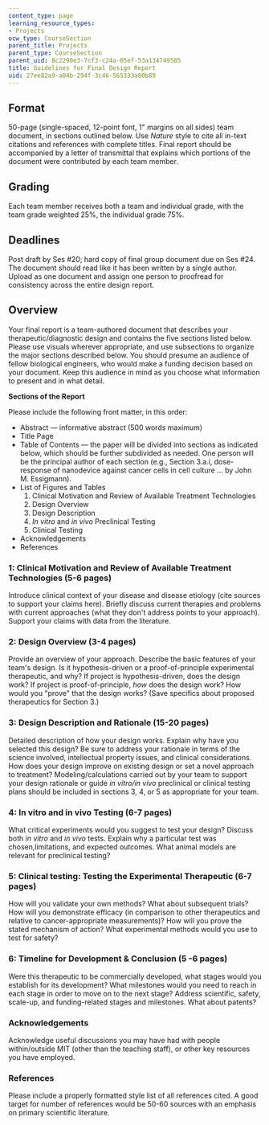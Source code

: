 ```yaml
---
content_type: page
learning_resource_types:
- Projects
ocw_type: CourseSection
parent_title: Projects
parent_type: CourseSection
parent_uid: 8c2290e3-7cf3-c24a-05ef-53a134749585
title: Guidelines for Final Design Report
uid: 27ee82a9-a04b-294f-3c46-565333a80b89
---
```


Format
------

50-page (single-spaced, 12-point font, 1" margins on all sides) team document, in sections outlined below. Use _Nature_ style to cite all in-text citations and references with complete titles. Final report should be accompanied by a letter of transmittal that explains which portions of the document were contributed by each team member.

Grading
-------

Each team member receives both a team and individual grade, with the team grade weighted 25%, the individual grade 75%.

Deadlines
---------

Post draft by Ses #20; hard copy of final group document due on Ses #24. The document should read like it has been written by a single author. Upload as one document and assign one person to proofread for consistency across the entire design report.

Overview
--------

Your final report is a team-authored document that describes your therapeutic/diagnostic design and contains the five sections listed below. Please use visuals wherever appropriate, and use subsections to organize the major sections described below. You should presume an audience of fellow biological engineers, who would make a funding decision based on your document. Keep this audience in mind as you choose what information to present and in what detail.

**Sections of the Report**

Please include the following front matter, in this order:

*   Abstract — informative abstract (500 words maximum)
*   Title Page
*   Table of Contents — the paper will be divided into sections as indicated below, which should be further subdivided as needed. One person will be the principal author of each section (e.g., Section 3.a.i, dose-response of nanodevice against cancer cells in cell culture ... by John M. Essigmann).
*   List of Figures and Tables
    1.  Clinical Motivation and Review of Available Treatment Technologies
    2.  Design Overview
    3.  Design Description
    4.  _In vitro_ and _in vivo_ Preclinical Testing
    5.  Clinical Testing
*   Acknowledgements
*   References

### 1: Clinical Motivation and Review of Available Treatment Technologies (5-6 pages)

Introduce clinical context of your disease and disease etiology (cite sources to support your claims here). Briefly discuss current therapies and problems with current approaches (what they don't address points to your approach). Support your claims with data from the literature.

### 2: Design Overview (3-4 pages)

Provide an overview of your approach. Describe the basic features of your team's design. Is it hypothesis-driven or a proof-of-principle experimental therapeutic, and why? If project is hypothesis-driven, does the design work? If project is proof-of-principle, _how_ does the design work? How would you "prove" that the design works? (Save specifics about proposed therapeutics for Section 3.)

### 3: Design Description and Rationale (15-20 pages)

Detailed description of how your design works. Explain why have you selected this design? Be sure to address your rationale in terms of the science involved, intellectual property issues, and clinical considerations. How does your design improve on existing design or set a novel approach to treatment? Modeling/calculations carried out by your team to support your design rationale or guide _in vitro/in vivo_ preclinical or clinical testing plans should be included in sections 3, 4, or 5 as appropriate for your team.

### 4: In vitro and in vivo Testing (6-7 pages)

What critical experiments would you suggest to test your design? Discuss both _in vitro_ and _in vivo_ tests. Explain why a particular test was chosen,limitations, and expected outcomes. What animal models are relevant for preclinical testing?

### 5: Clinical testing: Testing the Experimental Therapeutic (6-7 pages)

How will you validate your own methods? What about subsequent trials? How will you demonstrate efficacy (in comparison to other therapeutics and relative to cancer-appropriate measurements)? How will you prove the stated mechanism of action? What experimental methods would you use to test for safety?

### 6: Timeline for Development & Conclusion (5 -6 pages)

Were this therapeutic to be commercially developed, what stages would you establish for its development? What milestones would you need to reach in each stage in order to move on to the next stage? Address scientific, safety, scale-up, and funding-related stages and milestones. What about patents?

### Acknowledgements

Acknowledge useful discussions you may have had with people within/outside MIT (other than the teaching staff), or other key resources you have employed.

### References

Please include a properly formatted style list of all references cited. A good target for number of references would be 50-60 sources with an emphasis on primary scientific literature.